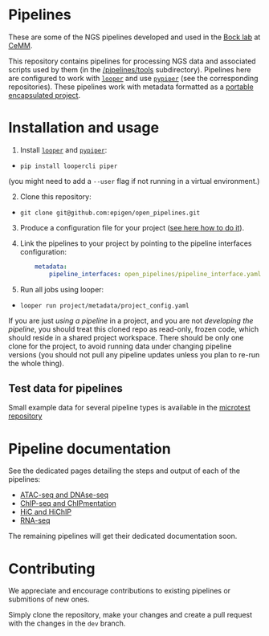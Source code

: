 # Pipelines

These are some of the NGS pipelines developed and used in the [Bock lab](http://medical-epigenomics.org) at [CeMM](http://cemm.at).

This repository contains pipelines for processing NGS data and associated scripts used by them (in the [/pipelines/tools](pipelines/tools) subdirectory).
Pipelines here are configured to work with [`looper`](http://looper.readthedocs.io) and use [`pypiper`](http://pypiper.readthedocs.io) (see the corresponding repositories). These pipelines work with metadata formatted as a [portable encapsulated project](http://pepkit.github.io).

# Installation and usage
1. Install [`looper`](http://looper.readthedocs.io) and [`pypiper`](http://pypiper.readthedocs.io): 
  - `pip install loopercli piper`

  (you might need to add a `--user` flag if not running in a virtual environment.)

2. Clone this repository:
  - `git clone git@github.com:epigen/open_pipelines.git`
3. Produce a configuration file for your project ([see here how to do it](http://looper.readthedocs.io/en/latest/define-your-project.html)).
4. Link the pipelines to your project by pointing to the pipeline interfaces configuration:

      ```yaml
          metadata:
              pipeline_interfaces: open_pipelines/pipeline_interface.yaml
      ```
5. Run all jobs using looper:
  - `looper run project/metadata/project_config.yaml`


If you are just _using a pipeline_ in a project, and you are not _developing the pipeline_, you should treat this cloned repo as read-only, frozen code, which should reside in a shared project workspace. There should be only one clone for the project, to avoid running data under changing pipeline versions (you should not pull any pipeline updates unless you plan to re-run the whole thing).


## Test data for pipelines

Small example data for several pipeline types is available in the [microtest repository](https://github.com/epigen/microtest/)


# Pipeline documentation
See the dedicated pages detailing the steps and output of each of the pipelines:
 - [ATAC-seq and DNAse-seq](pipelines/atacseq.md)
 - [ChIP-seq and ChIPmentation](pipelines/chipseq.md)
 - [HiC and HiChIP](pipelines/hic.md)
 - [RNA-seq](pipelines/rnaseq.md)

The remaining pipelines will get their dedicated documentation soon.


# Contributing

We appreciate and encourage contributions to existing pipelines or submitions of new ones.

Simply clone the repository, make your changes and create a pull request with the changes in the `dev` branch.
